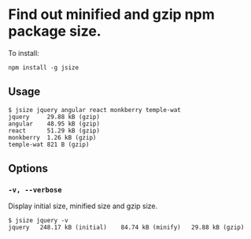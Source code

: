 # Find out minified and gzip npm package size.
To install:
```
npm install -g jsize
```
## Usage

```
$ jsize jquery angular react monkberry temple-wat
jquery 	   29.88 kB (gzip)
angular    48.95 kB (gzip)
react      51.29 kB (gzip)
monkberry  1.26 kB (gzip)
temple-wat 821 B (gzip)
```

## Options

### `-v, --verbose`

Display initial size, minified size and gzip size.

```
$ jsize jquery -v
jquery 	 248.17 kB (initial)	84.74 kB (minify)	29.88 kB (gzip)
```

